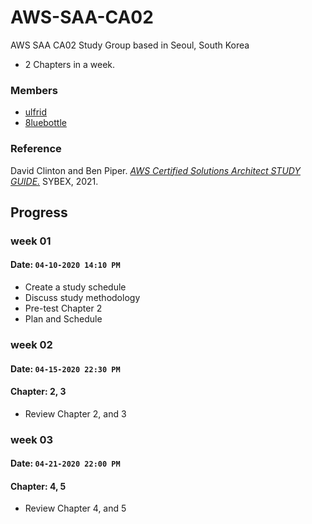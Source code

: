 # AWS-SAA-CA02
AWS SAA CA02 Study Group based in Seoul, South Korea

- 2 Chapters in a week.

### Members 
- [ulfrid](https://github.com/ulfrid) 
- [8luebottle](https://github.com/8luebottle)

### Reference
David Clinton and Ben Piper. [*AWS Certified Solutions Architect STUDY GUIDE.*](https://books.google.co.kr/books?id=4zsiEAAAQBAJ&printsec=frontcover&dq=AWS+Certified+Solutions+Architect+STUDY+GUIDE&hl=en&sa=X&ved=2ahUKEwjevsXujPPvAhVEIIgKHXJAC1IQ6AEwAnoECAcQAg#v=onepage&q=AWS%20Certified%20Solutions%20Architect%20STUDY%20GUIDE&f=false) SYBEX, 2021.

## Progress
### week 01
#### Date: `04-10-2020 14:10 PM`
- Create a study schedule 
- Discuss study methodology
- Pre-test Chapter 2
- Plan and Schedule

### week 02
#### Date: `04-15-2020 22:30 PM`
#### Chapter: 2, 3
- Review Chapter 2, and 3

### week 03
#### Date: `04-21-2020 22:00 PM`
#### Chapter: 4, 5
- Review Chapter 4, and 5
